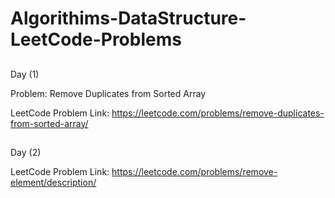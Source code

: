 # Algorithims-DataStructure-LeetCode-Problems


##
Day (1)

Problem: Remove Duplicates from Sorted Array 

LeetCode Problem Link: https://leetcode.com/problems/remove-duplicates-from-sorted-array/

##

##
Day (2)

LeetCode Problem Link: https://leetcode.com/problems/remove-element/description/

##


